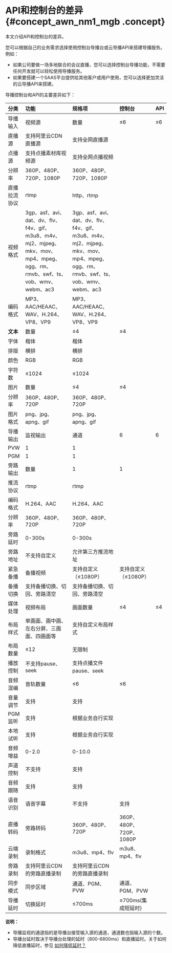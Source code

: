 # API和控制台的差异 {#concept_awn_nm1_mgb .concept}

本文介绍API和控制台的差异。

您可以根据自己的业务需求选择使用控制台导播台或云导播API来搭建导播服务。例如：

-   如果公司要做一场多地联合的会议直播，您可以选择控制台导播功能，不需要任何开发就可以轻松使用导播服务。
-   如果要搭建一个SAAS平台提供给其他客户或用户使用，您可以选择更加灵活的云导播API来搭建。

导播控制台和API的主要差异如下：

|分类|功能|规格项|控制台|API|
|:-|:-|:--|:--|:--|
|导播输入|视频源|数量|≤6|≤6|
|直播源|支持阿里云CDN直播源|支持全网直播源|
|点播源|支持点播素材库视频源|支持全网点播视频|
|分辨率|360P、480P、720P、1080P|360P、480P、720P、1080P|
|直播拉流协议|rtmp|http、rtmp|
|视频格式|3gp、asf、avi、dat、dv、flv、f4v、gif、m3u8、m4v、mj2、mjpeg、mkv、mov、mp4、mpeg、ogg、rm、rmvb、swf、ts、vob、wmv、webm、ac3|3gp、asf、avi、dat、dv、flv、f4v、gif、m3u8、m4v、mj2、mjpeg、mkv、mov、mp4、mpeg、ogg、rm、rmvb、swf、ts、vob、wmv、webm、ac3|
|编码格式|MP3、 AAC/HEAAC、WAV、H.264、VP8、VP9|MP3、 AAC/HEAAC、WAV、H.264、VP8、VP9|
|**文本**|数量|≤4|≤4|
|字体|楷体|楷体|
|排版|横排|横排|
|颜色|RGB|RGB|
|字符数|≤1024|≤1024|
|图片|数量|≤4|≤4|
|分辨率|360P、480P、720P|360P、480P、720P|
|图片格式|png、jpg、apng、gif|png、jpg、apng、gif|
|导播输出|监视输出|通道|6|6|
|PVW|1|1|
|PGM|1|1|
|旁路输出|数量|1|1|
|推流协议|rtmp|rtmp|
|编码格式|H.264、AAC|H.264、AAC|
|分辨率|360P、480P、720P|360P、480P、720P|
|旁路延时|0-300s|0-300s|
|旁路地址|不支持自定义|允许第三方推流地址|
|紧急备播|备播视频|支持自定义（≤1080P）|支持自定义（≤1080P）|
|备播切换|支持备播切换、切回、旁路清空|支持备播切换、切回、旁路清空|
|媒体处理|视频布局|画面数量|≤4|≤4|
|布局样式|单画面、画中画、左右分屏、三画面、四画面等|支持自定义布局样式|
|布局数量|≤12|无限制|
|播放控制|不支持pause、seek|支持点播文件pause、seek|
|音频混编|音轨数量|≤6|≤6|
|音量调节|支持|支持|
|PGM监听|支持|根据业务自行实现|
|本地试听|支持|根据业务自行实现|
|音频增益|0-2.0|0-10.0|
|声道控制|不支持|支持|
|音频跟随|支持|支持|
|语音识别|语音字幕|不支持|支持|
|直播转码|旁路转码|360P、480P、720P|360P、480P、720P、1080P|
|云端录制|录制格式|m3u8、mp4、flv|m3u8、mp4、flv|
|旁路录制|支持阿里云CDN的旁路直播录制|支持阿里云CDN的旁路直播录制|
|同步模式|同步区域|通道、PGM、PVW|通道、PGM、PVW|
|导播延时|切换延时|≤700ms|≤700ms\(集成短延时\)|

**说明：** 

-   导播监视的通道指的是导播台接受输入源的通道，通道数也指输入源的个数。
-   导播台延时取决于导播台处理的延时（800-6800ms）和直播延时。关于如何降低直播延时，参见 [如何降低延时？](../../../../../cn.zh-CN/最佳实践/如何降低延时？.md#)


